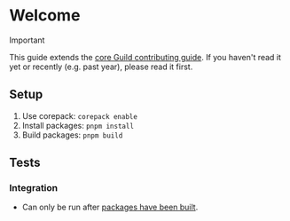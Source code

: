 # Welcome

> [!IMPORTANT]
>
> This guide extends the
> [core Guild contributing guide](https://github.com/the-guild-org/Stack/blob/master/CONTRIBUTING.md).
> If you haven't read it yet or recently (e.g. past year), please read it first.

## Setup

1. Use corepack: `corepack enable`
2. Install packages: `pnpm install`
3. Build packages: `pnpm build`

## Tests

### Integration

- Can only be run after [packages have been built](#setup).

